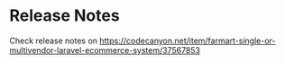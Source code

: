 # Release Notes

Check release notes on https://codecanyon.net/item/farmart-single-or-multivendor-laravel-ecommerce-system/37567853
